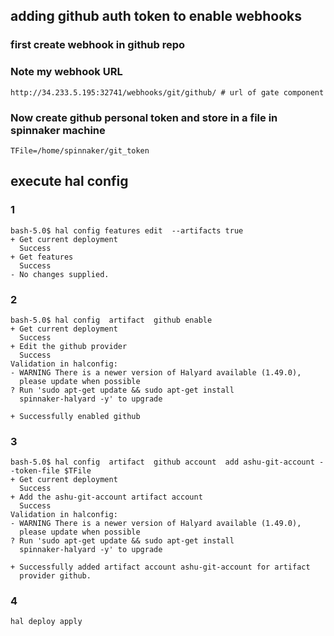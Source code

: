 ## adding github auth token to enable webhooks

### first create webhook in github repo 

### Note my webhook URL 

```
http://34.233.5.195:32741/webhooks/git/github/ # url of gate component 
```

### Now create github personal token and store in a file in spinnaker machine 

```
TFile=/home/spinnaker/git_token
```

## execute hal config 

### 1

```
bash-5.0$ hal config features edit  --artifacts true 
+ Get current deployment
  Success
+ Get features
  Success
- No changes supplied.
```

### 2 

```
bash-5.0$ hal config  artifact  github enable
+ Get current deployment
  Success
+ Edit the github provider
  Success
Validation in halconfig:
- WARNING There is a newer version of Halyard available (1.49.0),
  please update when possible
? Run 'sudo apt-get update && sudo apt-get install
  spinnaker-halyard -y' to upgrade

+ Successfully enabled github
```

### 3 

```
bash-5.0$ hal config  artifact  github account  add ashu-git-account --token-file $TFile 
+ Get current deployment
  Success
+ Add the ashu-git-account artifact account
  Success
Validation in halconfig:
- WARNING There is a newer version of Halyard available (1.49.0),
  please update when possible
? Run 'sudo apt-get update && sudo apt-get install
  spinnaker-halyard -y' to upgrade

+ Successfully added artifact account ashu-git-account for artifact
  provider github.

```

### 4 

```
hal deploy apply 
```
